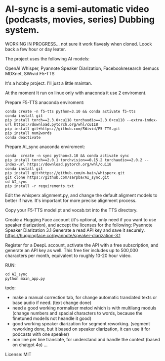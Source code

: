 # AI-sync is a semi-automatic video (podcasts, movies, series) Dubbing system.

WORKING IN PROGRESS... not sure it work flavesly when cloned. Loock back a few hour or day leater.


The project uses the following AI models:

OpenAI Whisper, 
Pyannote Speaker Diarization, 
Facebookresearch demucs MDXnet, 
SWivid F5-TTS

It's a hobby project. I'll just a little maintan.

At the moment It run on linux only with anaconda it use 2 enviroment.

Prepare F5-TTS anaconda enviroment:
```
conda create -n f5-tts python=3.10 && conda activate f5-tts
conda install git
pip install torch==2.3.0+cu118 torchaudio==2.3.0+cu118 --extra-index-url https://download.pytorch.org/whl/cu118
pip install git+https://github.com/SWivid/F5-TTS.git
pip install num2words
conda deactivate
```

Prepare AI_sync anaconda enviroment:
```
conda  create -n sync python=3.10 && conda activate sync
pip install torch==2.0.1 torchvision==0.15.2 torchaudio==2.0.2 --index-url https://download.pytorch.org/whl/cu118
conda install git
pip install git+https://github.com/m-bain/whisperx.git
git clone https://github.com/sarpba/AI_sync.git
cd AI_sync
pip install -r requirements.txt
```
Edit the whisperx alignment.py, and change the default aligment models to better if have. It's important for more precise alignment process.

Copy your F5-TTS model.pt and vocab.txt into the TTS directory. 

Create a Hugging Face account (it's optional, only need if you want to use speaker diarization), and accept the licenses for the following:
Pyannote Speaker Diarization 3.1 Generate a read API key and save it securely. https://huggingface.co/pyannote/speaker-diarization-3.1


Register for a DeepL account, activate the API with a free subscription, and generate an API key as well. This free tier includes up to 500,000 characters per month, equivalent to roughly 10-20 hour video.

RUN:
```
cd AI_sync
python main_app.py
```

todo:

- make a manual correction tab, for change automatic translated texts or base audio if need. (text change done)
- need a good working normaliser metod which is with multilang moduls (change numbers and spacial characters to words, because the finetuned modells not heandle it good)
- good working speaker diarization for segment reworking. (segment reworking done, but it based on speaker diarization, it can use it for podcasts with one speaker)
- non line per line translate, for understand and handle the context (based on chatgpt 4o)
...

License: MIT
